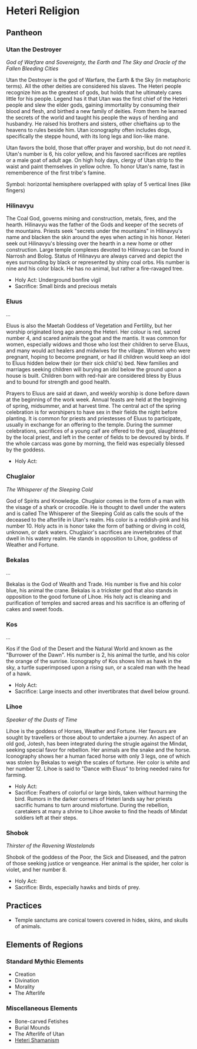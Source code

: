 # Heteri Religion

## Pantheon

### Utan the Destroyer
_God of Warfare and Sovereignty, the Earth and The Sky and Oracle of the Fallen Bleeding Cities_

Utan the Destroyer is the god of Warfare, the Earth & the Sky (in metaphoric terms). All the other deities are considered his slaves. The Heteri people recognize him as the greatest of gods, but holds that he ultimately cares little for his people. Legend has it that Utan was the first chief of the Heteri people and slew the elder gods, gaining immortality by consuming their blood and flesh, and birthed a new family of deities. From them he learned the secrets of the world and taught his people the ways of herding and husbandry. He raised his brothers and sisters, other chieftains up to the heavens to rules beside him.  Utan iconography often includes dogs, specifically the steppe hound, with its long legs and lion-like mane.

Utan favors the bold, those that offer prayer and worship, but do not *need* it. Utan's number is 6, his color yellow, and his favored sacrifices are reptiles or a male goat of adult age. On high holy days, clergy of Utan strip to the waist and paint themselves in yellow ochre. To honor Utan's name, fast in rememberence of the first tribe's famine.

Symbol: horizontal hemisphere overlapped with splay of 5 vertical lines (like fingers)

### Hilinavyu 
The Coal God, governs mining and construction, metals, fires, and the hearth. Hilinavyu was the father of the Gods and keeper of the secrets of the mountains. Priests seek "secrets under the mountains" in Hilinavyu's name and blacken the skin around the eyes when acting in his honor.  Heteri seek out Hilinavyu's blessing over the hearth in a new home or other construction. Large temple complexes devoted to Hilinvayu can be found in Narrosh and Bolog. Status of Hilinavyu are always carved and depict the eyes surrounding by black or represented by shiny coal orbs. His number is nine and his color black. He has no animal, but rather a fire-ravaged tree.

* Holy Act: Underground bonfire vigil
* Sacrifice: Small birds and precious metals

### Eluus
_..._

Eluus is also the Maetah Goddess of Vegetation and Fertility, but her worship originated long ago among the Heteri. Her colour is red, sacred number 4, and scared animals the goat and the mantis. It was common for women, especially widows and those who lost their children to serve Eluus, and many would act healers and midwives for the village. Women who were pregnant, hoping to become pregnant, or had ill children would keep an idol to Eluus hidden below their (or their sick child's) bed.  New families and marriages seeking children will burying an idol below the ground upon a house is built. Children born with red-hair are considered bless by Eluus and to bound for strength and good health.

Prayers to Eluus are said at dawn, and weekly worship is done before dawn at the beginning of the work week. Annual feasts are held at the beginning of spring, midsummer, and at harvest time. The central act of the spring celebration is for worshipers to have sex in their fields the night before planting. It is common for priests and priestesses of Eluus to participate, usually in exchange for an offering to the temple. During the summer celebrations, sacrifices of a young calf are offered to the god, slaughtered by the local priest, and left in the center of fields to be devoured by birds. If the whole carcass was gone by morning, the field was especially blessed by the goddess.

* Holy Act:

### Chuglaior 
_The Whisperer of the Sleeping Cold_

God of Spirits and Knowledge. Chuglaior comes in the form of a man with the visage of a shark or crocodile.  He is thought to dwell under the waters and is called The Whisperer of the Sleeping Cold as calls the souls of the deceased to the afterlife in Utan's realm.  His color is a reddish-pink and his number 10.  Holy acts in is honor take the form of bathing or diving in cold, unknown, or dark waters.  Chuglaior's sacrifices are invertebrates of that dwell in his watery realm.  He stands in opposition to Lihoe, goddess of Weather and Fortune.

### Bekalas
_..._

Bekalas is the God of Wealth and Trade.  His number is five and his color blue, his animal the crane.  Bekalas is a trickster god that also stands in opposition to the good fortune of Lihoe.  His holy act is cleaning and purification of temples and sacred areas and his sacrifice is an offering of cakes and sweet foods.

### Kos
_..._

Kos if the God of the Desert and the Natural World and known as the "Burrower of the Dawn".  His number is 2, his animal the turtle, and his color the orange of the sunrise. Iconography of Kos shows him as hawk in the sky, a turtle superimposed upon a rising sun, or a scaled man with the head of a hawk. 

* Holy Act:
* Sacrifice:  Large insects and other invertibrates that dwell below ground.

### Lihoe 
_Speaker of the Dusts of Time_

Lihoe is the goddess of Horses, Weather and Fortune. Her favours are sought by travellers or those about to undertake a journey. An aspect of an old god, Jotesh, has been integrated during the strugle against the Mindat, seeking special favor for rebellion. Her animals are the snake and the horse. Iconography shows her a human faced horse with only 3 legs, one of which was stolen by Bekalas to weigh the scales of fortune. Her color is white and her number 12. Lihoe is said to "Dance with Eluus" to bring needed rains for farming.

* Holy Act:
* Sacrifice: Feathers of colorful or large birds, taken without harming the bird.  Rumors in the darker corners of Heteri lands say her priests sacrific humans to turn around misfortune.  During the rebellion, caretakers at many a shrine to Lihoe awoke to find the heads of Mindat soldiers left at their steps.


### Shobok
_Thirster of the Ravening Wastelands_

Shobok of the goddess of the Poor, the Sick and Diseased, and the patron of those seeking justice or vengeance.  Her animal is the spider, her color is violet, and her number 8.

* Holy Act:
* Sacrifice: Birds, especially hawks and birds of prey.

## Practices
* Temple sanctums are conical towers covered in hides, skins, and skulls of animals.

## Elements of Regions

### Standard Mythic Elements

* Creation
* Divination
* Morality
* The Afterlife

### Miscellaneous Elements

* Bone-carved Fetishes
* Burial Mounds
* The Afterlife of Utan
* [Heteri Shamanism](heteri_shamanism.md)
